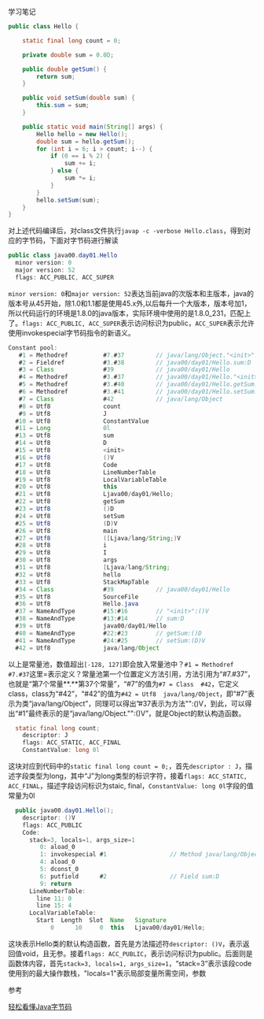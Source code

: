 学习笔记
```java
public class Hello {

    static final long count = 0;

    private double sum = 0.0D;

    public double getSum() {
        return sum;
    }

    public void setSum(double sum) {
        this.sum = sum;
    }

    public static void main(String[] args) {
        Hello hello = new Hello();
        double sum = hello.getSum();
        for (int i = 6; i > count; i--) {
            if (0 == i % 2) {
                sum += i;
            } else {
                sum *= i;
            }
        }
        hello.setSum(sum);
    }
}
```
对上述代码编译后，对class文件执行`javap -c -verbose Hello.class`，得到对应的字节码，下面对字节码进行解读
```java
public class java00.day01.Hello
  minor version: 0
  major version: 52						  
  flags: ACC_PUBLIC, ACC_SUPER
```

`minor version: 0`和`major version: 52`表达当前java的次版本和主版本，java的版本号从45开始，除1.0和1.1都是使用45.x外,以后每升一个大版本，版本号加1，所以代码运行的环境是1.8.0的java版本，实际环境中使用的是1.8.0_231，匹配上了。`flags: ACC_PUBLIC, ACC_SUPER`表示访问标识为public，`ACC_SUPER`表示允许使用invokespecial字节码指令的新语义。

```java
Constant pool:
   #1 = Methodref          #7.#37         // java/lang/Object."<init>":()V
   #2 = Fieldref           #3.#38         // java00/day01/Hello.sum:D
   #3 = Class              #39            // java00/day01/Hello
   #4 = Methodref          #3.#37         // java00/day01/Hello."<init>":()V
   #5 = Methodref          #3.#40         // java00/day01/Hello.getSum:()D
   #6 = Methodref          #3.#41         // java00/day01/Hello.setSum:(D)V
   #7 = Class              #42            // java/lang/Object
   #8 = Utf8               count
   #9 = Utf8               J
  #10 = Utf8               ConstantValue
  #11 = Long               0l
  #13 = Utf8               sum
  #14 = Utf8               D
  #15 = Utf8               <init>
  #16 = Utf8               ()V
  #17 = Utf8               Code
  #18 = Utf8               LineNumberTable
  #19 = Utf8               LocalVariableTable
  #20 = Utf8               this
  #21 = Utf8               Ljava00/day01/Hello;
  #22 = Utf8               getSum
  #23 = Utf8               ()D
  #24 = Utf8               setSum
  #25 = Utf8               (D)V
  #26 = Utf8               main
  #27 = Utf8               ([Ljava/lang/String;)V
  #28 = Utf8               i
  #29 = Utf8               I
  #30 = Utf8               args
  #31 = Utf8               [Ljava/lang/String;
  #32 = Utf8               hello
  #33 = Utf8               StackMapTable
  #34 = Class              #39            // java00/day01/Hello
  #35 = Utf8               SourceFile
  #36 = Utf8               Hello.java
  #37 = NameAndType        #15:#16        // "<init>":()V
  #38 = NameAndType        #13:#14        // sum:D
  #39 = Utf8               java00/day01/Hello
  #40 = NameAndType        #22:#23        // getSum:()D
  #41 = NameAndType        #24:#25        // setSum:(D)V
  #42 = Utf8               java/lang/Object
```

以上是常量池，数值超出`[-128, 127]`即会放入常量池中？`#1 = Methodref  #7.#37`这里=表示定义？常量池第一个位置定义方法引用，方法引用为“#7.#37”，也就是“第7个常量**.**第37个常量”，“#7”的值为`#7 = Class  #42`，它定义class，class为“#42”，“#42”的值为`#42 = Utf8  java/lang/Object`，即“#7”表示为类“java/lang/Object”，同理可以得出”#37表示为方法"<init>":()V，到此，可以得出“#1”最终表示的是“java/lang/Object."<init>":()V”，就是Object的默认构造函数。

```java
  static final long count;
    descriptor: J
    flags: ACC_STATIC, ACC_FINAL
    ConstantValue: long 0l
```

这块对应到代码中的`static final long count = 0;`，首先`descriptor : J`，描述字段类型为long，其中“J”为long类型的标识字符，接着`flags: ACC_STATIC, ACC_FINAL`，描述字段访问标识为staic, final，`ConstantValue: long 0l`字段的值常量为0l

```java
  public java00.day01.Hello();
    descriptor: ()V
    flags: ACC_PUBLIC
    Code:
      stack=3, locals=1, args_size=1
         0: aload_0
         1: invokespecial #1                  // Method java/lang/Object."<init>":()V
         4: aload_0
         5: dconst_0
         6: putfield      #2                  // Field sum:D
         9: return
      LineNumberTable:
        line 11: 0
        line 15: 4
      LocalVariableTable:
        Start  Length  Slot  Name   Signature
            0      10     0  this   Ljava00/day01/Hello;
```

这块表示Hello类的默认构造函数，首先是方法描述符`descriptor: ()V`，表示返回值void，且无参。接着`flags: ACC_PUBLIC`，表示访问标识为public。后面则是函数体内容，首先`stack=3, locals=1, args_size=1`，“stack=3“表示该段code使用到的最大操作数栈，"locals=1"表示局部变量所需空间，参数



参考

[轻松看懂Java字节码](https://juejin.im/post/6844903588716609543)

